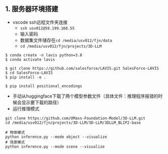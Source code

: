 ## 1. 服务器环境搭建

- vscode ssh远程文件夹连接
	- `ssh usv012@58.199.168.55`
	- 输入密码
	- 数据集文件储存在`cd /media/usv012/fjn/data`
	- `cd /media/usv012/fjn/projects/3D-LLM`

```
$ conda create -n lavis python=3.8
$ conda activate lavis

$ git clone https://github.com/salesforce/LAVIS.git SalesForce-LAVIS
$ cd SalesForce-LAVIS
$ pip install -e .

$ pip install positional_encodings

```

- 手动从huggingface下载了两个模型参数文件（具体文件：推理程序报错的时候会显示要下载的路径）
- 运行推理模式
```
git clone https://github.com/UMass-Foundation-Model/3D-LLM.git
cd /media/usv012/fjn/projects/3D-LLM/3D-LLM/3DLLM_BLIP2-base

# 物体模式
python inference.py --mode object --visualize
# 场景模式
python inference.py --mode scene --visualize


```